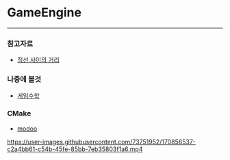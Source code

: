 # GameEngine
- - -
### 참고자료
 - [직선 사이의 거리](https://suhak.tistory.com/470)  

### 나중에 볼것
 - [게임수학](https://rito15.github.io/categories/game-mathematics/)  

### CMake
 - [modoo](https://modoocode.com/332)


https://user-images.githubusercontent.com/73751952/170856537-c2a4bb61-c54b-45fe-85bb-7eb35803f1a6.mp4

